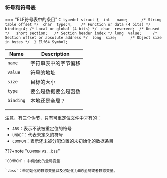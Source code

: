 ### 符号和符号表

=== "ELF符号表中的条目"
    ```C
    typedef struct { 
        int   name;      /* String table offset */ 
        char  type:4,    /* Function or data (4 bits) */ 
        binding:4; /* Local or global (4 bits) */ 
        char  reserved;  /* Unused */  
        short section;   /* Section header index */
        long  value;     /* Section offset or absolute address */ 
        long  size;      /* Object size in bytes */ 
    } Elf64_Symbol;     
    ```





| Name      | Description          |
| --------- | -------------------- |
| `name`    | 字符串表中的字节偏移 |
| `value`   | 符号的地址           |
| `size`    | 目标的大小           |
| `type`    | 要么是数据要么是函数 |
| `binding` | 本地还是全局？       |
|           |                      |
|           |                      |



注意，有三个伪节，只有可重定位文件中才有的：

* `ABS`：表示不该被重定位的符号
* `UNDEF`：代表未定义的符号
* `COMMON`：表示还未被分配位置的未初始化的数据条目



???+note "`COMMON` vs. `.bss`"

    `COMMON`：未初始化的全局变量

    `.bss`：未初始化的静态变量以及初始化为0的全局或者静态变量。



